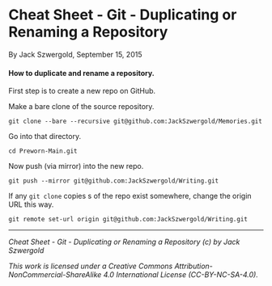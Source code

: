 # Cheat Sheet - Git - Duplicating or Renaming a Repository

By Jack Szwergold, September 15, 2015

#### How to duplicate and rename a repository.

First step is to create a new repo on GitHub.

Make a bare clone of the source repository.

    git clone --bare --recursive git@github.com:JackSzwergold/Memories.git

Go into that directory.

    cd Preworn-Main.git

Now push (via mirror) into the new repo.

    git push --mirror git@github.com:JackSzwergold/Writing.git

If any `git clone` copies s of the repo exist somewhere, change the origin URL this way.

    git remote set-url origin git@github.com:JackSzwergold/Writing.git

***

*Cheat Sheet - Git - Duplicating or Renaming a Repository (c) by Jack Szwergold*

*This work is licensed under a Creative Commons Attribution-NonCommercial-ShareAlike 4.0 International License (CC-BY-NC-SA-4.0).*